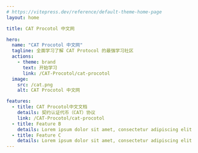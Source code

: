 ```yaml
---
# https://vitepress.dev/reference/default-theme-home-page
layout: home

title: CAT Procotol 中文网

hero:
  name: "CAT Procotol 中文网"
  tagline: 全面学习了解 CAT Protocol 的最强学习社区
  actions:
    - theme: brand
      text: 开始学习
      link: /CAT-Procotol/cat-procotol
  image:
    src: /cat.png
    alt: CAT Procotol 中文网

features:
  - title: CAT Procotol中文文档
    details: 契约认证代币（CAT）协议
    link: /CAT-Procotol/cat-procotol
  - title: Feature B
    details: Lorem ipsum dolor sit amet, consectetur adipiscing elit
  - title: Feature C
    details: Lorem ipsum dolor sit amet, consectetur adipiscing elit
---
```



<style>
:root {
  --vp-home-hero-name-color: transparent;
  --vp-home-hero-name-background: -webkit-linear-gradient(120deg, #bd34fe 30%, #41d1ff);

  --vp-home-hero-image-background-image: linear-gradient(-45deg, #bd34fe 50%, #47caff 50%);
  --vp-home-hero-image-filter: blur(44px);
}

@media (min-width: 640px) {
  :root {
    --vp-home-hero-image-filter: blur(56px);
  }
}

@media (min-width: 960px) {
  :root {
    --vp-home-hero-image-filter: blur(68px);
  }
}
</style>
